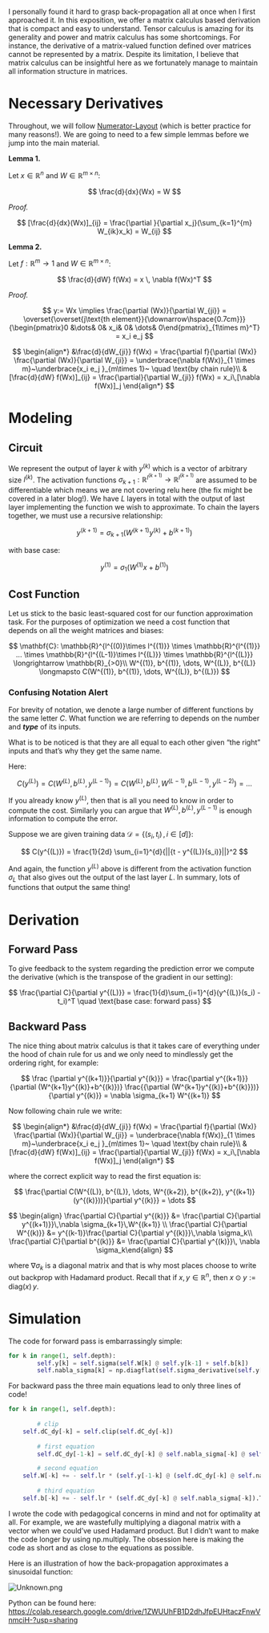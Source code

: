 I personally found it hard to grasp back-propagation all at once when I first approached it. In this exposition, we offer a matrix calculus based derivation that is compact and easy to understand. Tensor calculus is amazing for its generality and power and matrix calculus has some shortcomings. For instance, the derivative of a matrix-valued function defined over matrices cannot be represented by a matrix. Despite its limitation, I believe that matrix calculus can be insightful here as we fortunately manage to maintain all information structure in matrices. 

# Necessary Derivatives

Throughout, we will follow [Numerator-Layout](https://en.wikipedia.org/wiki/Matrix_calculus) (which is better practice for many reasons!). We are going to need to a few simple lemmas before we jump into the main material. 

**Lemma 1.**

Let $x \in \mathbb{R}^n$ and $W \in \mathbb{R}^{m\times n}$:

$$
\frac{d}{dx}(Wx) = W
$$

*Proof.*

$$
[\frac{d}{dx}(Wx)]_{ij} = \frac{\partial }{\partial x_j}(\sum_{k=1}^{m} W_{ik}x_k) = W_{ij}
$$

**Lemma 2.** 

Let $f: \mathbb{R}^m \to 1$ and $W \in \mathbb{R}^{m \times n}$:

$$
\frac{d}{dW} f(Wx) = x \, \nabla f(Wx)^T
$$

*Proof.*

$$
    y:= Wx \implies \frac{\partial (Wx)}{\partial W_{ji}} = \overset{\overset{j\text{th element}}{\downarrow\hspace{0.7cm}}}{\begin{pmatrix}0 &\dots& 0& x_i& 0& \dots& 0\end{pmatrix}_{1\times m}^T} = x_i e_j
$$

$$
\begin{align*}        &\frac{d}{dW_{ji}} f(Wx) = \frac{\partial f}{\partial (Wx)} \frac{\partial (Wx)}{\partial W_{ji}}  = \underbrace{\nabla f(Wx)}_{1 \times m}~\underbrace{x_i e_j }_{m\times 1}~ \quad \text{by chain rule}\\        &[\frac{d}{dW} f(Wx)]_{ij} = \frac{\partial}{\partial W_{ji}} f(Wx) = x_i\,[\nabla f(Wx)]_j
\end{align*}
$$

# Modeling

## Circuit

We represent the output of layer $k$ with $y^{(k)}$ which is a vector of arbitrary size $l^{(k)}$. The activation functions $\sigma_{k+1}: \mathbb{R}^{l^{(k+1)}} \longrightarrow \mathbb{R}^{l^{(k+1)}}$ are assumed to be differentiable which means we are not covering relu here (the fix might be covered in a later blog!).  We have $L$ layers in total with the output of last layer implementing the function we wish to approximate. To chain the layers together, we must use a recursive relationship:

$$
y^{(k+1)} = \sigma_{k+1}(W^{(k+1)}y^{(k)} + b^{(k+1)})
$$

with base case:

$$
y^{(1)} = \sigma_1(W^{(1)}x + b^{(1)})
$$

## Cost Function

Let us stick to the basic least-squared cost for our function approximation task. For the purposes of optimization we need a cost function that depends on all the weight matrices and biases:

$$
\mathbf{C}: \mathbb{R}^{l^{(0)}\times l^{(1)}} \times \mathbb{R}^{l^{(1)}} ... \times \mathbb{R}^{l^{(L-1)}\times l^{(L)}} \times \mathbb{R}^{l^{(L)}} \longrightarrow \mathbb{R}_{>0}\\
W^{(1)}, b^{(1)}, \dots, W^{(L)}, b^{(L)} \longmapsto C(W^{(1)}, b^{(1)}, \dots, W^{(L)}, b^{(L)})
$$

### Confusing Notation Alert

For brevity of notation, we denote a large number of different functions by the same letter $C$. What function we are referring to depends on the number and ***type*** of its inputs. 

What is to be noticed is that they are all equal to each other given “the right” inputs and that’s why they get the same name. 

Here:

$$
C(y^{(L)}) = C(W^{(L)}, b^{(L)}, y^{(L-1)}) = C(W^{(L)}, b^{(L)}, W^{(L-1)}, b^{(L-1)}, y^{(L-2)}) = \dots
$$

If you already know $y^{(L)}$, then that is all you need to know in order to compute the cost. Similarly you can argue that $W^{(L)}, b^{(L)}, y^{(L-1)}$ is enough information to compute the error. 

Suppose we are given training data $\mathcal{D} = \{(s_i, t_i)\,,\, i \in [d]\}$:

$$
C(y^{(L)}) = \frac{1}{2d} \sum_{i=1}^{d}{||{t - y^{(L)}(s_i)}||}^2
$$

And again, the function $y^{(L)}$ above is different from the activation function $\sigma_{L}$ that also gives out the output of the last layer $L$. In summary, lots of functions that output the same thing!

# Derivation

## Forward Pass

To give feedback to the system regarding the prediction error we compute the derivative (which is the transpose of the gradient in our setting):

$$
\frac{\partial C}{\partial y^{(L)}} = \frac{1}{d}\sum_{i=1}^{d}(y^{(L)}(s_i) - t_i)^T \quad \text{base case: forward pass}
$$

## Backward Pass

The nice thing about matrix calculus is that it takes care of everything under the hood of chain rule for us and we only need to mindlessly get the ordering right, for example:

$$
\frac {\partial y^{(k+1)}}{\partial y^{(k)}} = \frac{\partial y^{(k+1)}}{\partial (W^{k+1}y^{(k)}+b^{(k)})} \frac{{\partial (W^{k+1}y^{(k)}+b^{(k)}})}{\partial y^{(k)}} = \nabla \sigma_{k+1} W^{(k+1)}
$$

Now following chain rule we write:

$$ \begin{align*} &\frac{d}{dW_{ji}} f(Wx) = \frac{\partial f}{\partial (Wx)} \frac{\partial (Wx)}{\partial W_{ji}} = \underbrace{\nabla f(Wx)}_{1 \times m}~\underbrace{x_i e_j }_{m\times 1}~ \quad \text{by chain rule}\\ &[\frac{d}{dW} f(Wx)]_{ij} = \frac{\partial}{\partial W_{ji}} f(Wx) = x_i\,[\nabla f(Wx)]_j \end{align*} $$

where the correct explicit way to read the first equation is:

$$
\frac{\partial C(W^{(L)}, b^{(L)}, \dots, W^{(k+2)}, b^{(k+2)}, y^{(k+1)}(y^{(k)}))}{\partial y^{(k)}} = \dots
$$

$$
\begin{align}    \frac{\partial C}{\partial y^{(k)}} &= \frac{\partial C}{\partial y^{(k+1)}}\,\nabla \sigma_{k+1}\,W^{(k+1)} \\    \frac{\partial C}{\partial W^{(k)}} &= y^{(k-1)}\frac{\partial C}{\partial y^{(k)}}\,\nabla \sigma_k\\ \frac{\partial C}{\partial b^{(k)}} &= \frac{\partial C}{\partial y^{(k)}}\, \nabla \sigma_k\end{align}
$$

where $\nabla \sigma_k$ is a diagonal matrix and that is why most places choose to write out backprop with Hadamard product. Recall that if $x, y \in \mathbb{R}^n$, then $x \odot y := \text{diag}(x)\, y$.

# Simulation

The code for forward pass is embarrassingly simple:

```python
for k in range(1, self.depth):
		self.y[k] = self.sigma(self.W[k] @ self.y[k-1] + self.b[k])
		self.nabla_sigma[k] = np.diagflat(self.sigma_derivative(self.y[k]))
```

For backward pass the three main equations lead to only three lines of code!

```python
for k in range(1, self.depth):
        
		# clip
    self.dC_dy[-k] = self.clip(self.dC_dy[-k])
        
		# first equation
		self.dC_dy[-1-k] = self.dC_dy[-k] @ self.nabla_sigma[-k] @ self.W[-k]

		# second equation
    self.W[-k] += - self.lr * (self.y[-1-k] @ (self.dC_dy[-k] @ self.nabla_sigma[-k])).T
        
		# third equation
    self.b[-k] += - self.lr * (self.dC_dy[-k] @ self.nabla_sigma[-k]).T
```

I wrote the code with pedagogical concerns in mind and not for optimality at all. For example, we are wastefully multiplying a diagonal matrix with a vector when we could’ve used Hadamard product. But I didn’t want to make the code longer by using np.multiply. The obsession here is making the code as short and as close to the equations as possible. 

Here is an illustration of how the back-propagation approximates a sinusoidal function:

![Unknown.png](https://s3-us-west-2.amazonaws.com/secure.notion-static.com/93aadc3a-edf1-4ac9-ae85-618a264dbe15/Unknown.png)

Python can be found here: https://colab.research.google.com/drive/1ZWUUhFB1D2dhJfpEUHtaczFnwVnmciH-?usp=sharing
